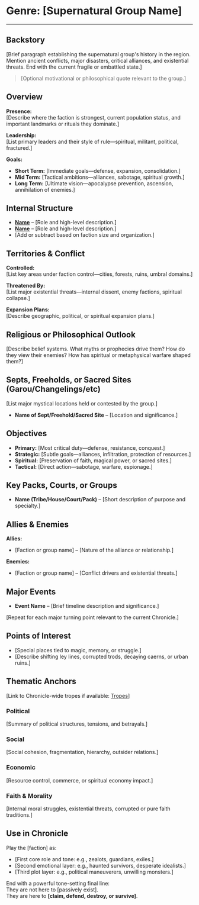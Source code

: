 # Genre: [Supernatural Group Name]

---

## Backstory

[Brief paragraph establishing the supernatural group's history in the region. Mention ancient conflicts, major disasters, critical alliances, and existential threats. End with the current fragile or embattled state.]

> [Optional motivational or philosophical quote relevant to the group.]

## Overview

**Presence:**  
[Describe where the faction is strongest, current population status, and important landmarks or rituals they dominate.]

**Leadership:**  
[List primary leaders and their style of rule—spiritual, militant, political, fractured.]

**Goals:**

- **Short Term:** [Immediate goals—defense, expansion, consolidation.]
- **Mid Term:** [Tactical ambitions—alliances, sabotage, spiritual growth.]
- **Long Term:** [Ultimate vision—apocalypse prevention, ascension, annihilation of enemies.]

## Internal Structure

- [**Name**](../NPCS/[faction]/[Name].md) – [Role and high-level description.]
- [**Name**](../NPCS/[faction]/[Name].md) – [Role and high-level description.]
- [Add or subtract based on faction size and organization.]

## Territories & Conflict

**Controlled:**  
[List key areas under faction control—cities, forests, ruins, umbral domains.]

**Threatened By:**  
[List major existential threats—internal dissent, enemy factions, spiritual collapse.]

**Expansion Plans:**  
[Describe geographic, political, or spiritual expansion plans.]

## Religious or Philosophical Outlook

[Describe belief systems. What myths or prophecies drive them? How do they view their enemies? How has spiritual or metaphysical warfare shaped them?]

## Septs, Freeholds, or Sacred Sites (Garou/Changelings/etc)

[List major mystical locations held or contested by the group.]

- **Name of Sept/Freehold/Sacred Site** – [Location and significance.]

## Objectives

- **Primary:** [Most critical duty—defense, resistance, conquest.]
- **Strategic:** [Subtle goals—alliances, infiltration, protection of resources.]
- **Spiritual:** [Preservation of faith, magical power, or sacred sites.]
- **Tactical:** [Direct action—sabotage, warfare, espionage.]

## Key Packs, Courts, or Groups

- **Name (Tribe/House/Court/Pack)** – [Short description of purpose and specialty.]

## Allies & Enemies

**Allies:**  
- [Faction or group name] – [Nature of the alliance or relationship.]

**Enemies:**  
- [Faction or group name] – [Conflict drivers and existential threats.]

## Major Events

- **Event Name** – [Brief timeline description and significance.]

[Repeat for each major turning point relevant to the current Chronicle.]

## Points of Interest

- [Special places tied to magic, memory, or struggle.]
- [Describe shifting ley lines, corrupted trods, decaying caerns, or urban ruins.]

## Thematic Anchors

[Link to Chronicle-wide tropes if available: [Tropes](../Backstory/tropes.md)]

### Political
[Summary of political structures, tensions, and betrayals.]

### Social
[Social cohesion, fragmentation, hierarchy, outsider relations.]

### Economic
[Resource control, commerce, or spiritual economy impact.]

### Faith & Morality
[Internal moral struggles, existential threats, corrupted or pure faith traditions.]

## Use in Chronicle

Play the [faction] as:

- [First core role and tone: e.g., zealots, guardians, exiles.]
- [Second emotional layer: e.g., haunted survivors, desperate idealists.]
- [Third plot layer: e.g., political maneuverers, unwilling monsters.]

End with a powerful tone-setting final line:  
They are not here to [passively exist].  
They are here to **[claim, defend, destroy, or survive]**.
